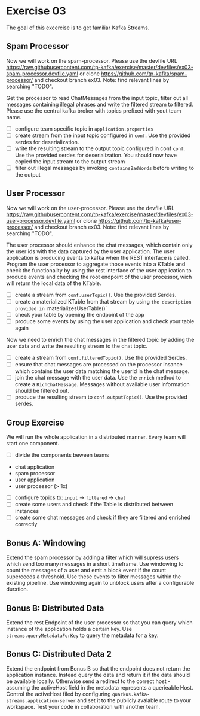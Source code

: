# Exercise 03
The goal of this excercise is to get familiar Kafka Streams. 

## Spam Processor
Now we will work on the spam-processor. Please use the devfile URL https://raw.githubusercontent.com/tp-kafka/exercise/master/devfiles/ex03-spam-processor.devfile.yaml or clone https://github.com/tp-kafka/spam-processor/ and checkout branch ex03. Note: find relevant lines by searching "TODO".

Get the processor to read ChatMessages from the input topic, filter out all messages containing illegal phrases and write the filtered stream to filtered. Please use the central kafka broker with topics prefixed with yout team name.

- [ ] configure team specific topic in `application.properties`
- [ ] create stream from the input topic configured in `conf`. Use the provided serdes for deserialization.
- [ ] write the resulting stream to the output topic configured in conf `conf`. Use the provided serdes for deserialization. You should now have copied the input stream to the output stream
- [ ] filter out illegal messages by invoking `containsBadWords` before writing to the output

## User Processor
Now we will work on the user-processor. Please use the devfile URL https://raw.githubusercontent.com/tp-kafka/exercise/master/devfiles/ex03-user-processor.devfile.yaml or clone https://github.com/tp-kafka/user-processor/ and checkout branch ex03. Note: find relevant lines by searching "TODO".

The user processor should enhance the chat messages, which contain only the user ids with the data captured by the user application. The user application is producing events to kafka when the REST interface is called. Program the user processor to aggregate those events into a KTable and check the functionality by using the rest interface of the user application to produce events and checking the root endpoint of the user processor, wich will return the local data of the KTable.

- [ ] create a stream from `conf.userTopic()`. Use the provided Serdes.
- [ ] create a materialized KTable from that stream by using `the description provided in `materializesUserTable()`
- [ ] check your table by opening the endpoint of the app
- [ ] produce some events by using the user application and check your table again

Now we need to enrich the chat messages in the filtered topic by adding the user data and write the resulting stream to the chat topic.
- [ ]  create a stream from `conf.filteredTopic()`. Use the provided Serdes.
- [ ]  ensure that chat messages are processed on the processor insance which contains the user data matching the userId in the chat message.
- [ ]  join the chat message with the user data. Use the `enrich` method to create a `RichChatMessage`. Messages without available user information should be filtered out.
- [ ]  produce the resulting stream to `conf.outputTopic()`. Use the provided serdes.

## Group Exercise
We will run the whole application in a distributed manner. Every team will start one component.
- [ ]  divide the components beween teams
* chat application
* spam processor
* user application
* user processor (> 1x)
- [ ]  configure topics to: `input` -> `filtered` -> `chat`
- [ ]  create some users and check if the Table is distributed between instances
- [ ]  create some chat messages and check if they are filtered and enriched correctly

## Bonus A: Windowing
Extend the spam processor by adding a filter which will supress users which send too many messages in a short timeframe. Use windowing to count the messages of a user and emit a block event if the count superceeds a threshold. Use these events to filter messages within the existing pipeline. Use windowing again to unblock users after a configurable duration.

## Bonus B: Distributed Data
Extend the rest Endpoint of the user processor so that you can query which instance of the application holds a certain key. Use `streams.queryMetadataForKey` to query the metadata for a key.

## Bonus C: Distributed Data 2
Extend the endpoint from Bonus B so that the endpoint does not return the application instance. Instead query the data and return it if the data should be available locally. Otherwise send a redirect to the correct host - assuming the activeHost field in the metadata represents a querieable Host. Control the activeHost filed by configuring `quarkus.kafka-streams.application-server` and set it to the publicly avalable route to your workspace. Test your code in collaboration with another team.
